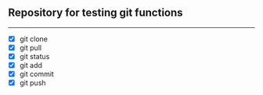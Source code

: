 ## Repository for testing git functions

---

* [x] git clone
* [x] git pull
* [x] git status
* [x] git add
* [x] git commit
* [x] git push
